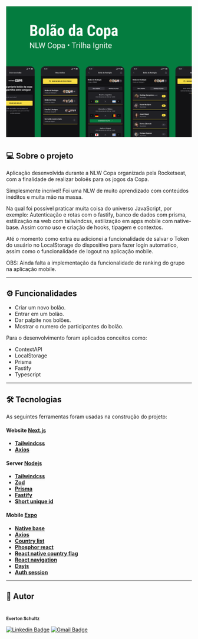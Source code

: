 <h1 align="center">
    <img alt="NLWCopa" title="#NLWCopa" src="./Capa.png" />
</h1>

## 💻 Sobre o projeto

<p>Aplicação desenvolvida durante a NLW Copa organizada pela Rocketseat, com a finalidade de realizar boloẽs para os jogos da Copa.</p>

<p>Simplesmente incrível! Foi uma NLW de muito aprendizado com conteúdos inéditos e muita mão na massa.</p>

<p>Na qual foi possível praticar muita coisa do universo JavaScript, por exemplo: Autenticação e rotas com o fastify, banco de dados com prisma, estilização na web com tailwindcss, estilização em apps mobile com native-base. Assim como uso e criação de hooks, tipagem e contextos.</p>

<p>Até o momento como extra eu adicionei a funcionalidade de salvar o Token do usuário no LocalStorage do dispositivo para fazer login automatico, assim como o funcionalidade de logout na aplicação mobile.</p>

<p>OBS: Ainda falta a implementação da funcionalidade de ranking do grupo na aplicação mobile.</p>

---

## ⚙️ Funcionalidades

- Criar um novo bolão.
- Entrar em um bolão.
- Dar palpite nos bolões.
- Mostrar o numero de participantes do bolão.

Para o desenvolvimento foram aplicados conceitos como:
- ContextAPI
- LocalStorage
- Prisma
- Fastify
- Typescript

---

## 🛠 Tecnologias
As seguintes ferramentas foram usadas na construção do projeto:

#### **Website**  [Next.js](https://nextjs.org/docs/getting-started)

-   **[Tailwindcss](https://tailwindcss.com/n)**
-   **[Axios](https://axios-http.com/ptbr/docs/intro)**

#### **Server**  [Nodejs](https://nodejs.org/en/)

-   **[Tailwindcss](https://tailwindcss.com/n)**
-   **[Zod](https://axios-http.com/ptbr/docs/intro)**
-   **[Prisma](https://www.prisma.io/)**
-   **[Fastify](https://www.fastify.io/)**
-   **[Short unique id](https://www.npmjs.com/package/short-unique-id)**

#### **Mobile**  [Expo](https://nextjs.org/docs/getting-started)

-   **[Native base](https://tailwindcss.com/n)**
-   **[Axios](https://axios-http.com/ptbr/docs/intro)**
-   **[Country list](https://www.npmjs.com/package/country-list)**
-   **[Phosphor react](https://phosphoricons.com/)**
-   **[React native country flag](https://www.npmjs.com/package/react-native-country-flag)**
-   **[React navigation](https://reactnavigation.org/)**
-   **[Dayjs](https://www.npmjs.com/package/dayjs)**
-   **[Auth session](https://docs.expo.dev/versions/latest/sdk/auth-session/)**

---

## 🦸 Autor
<img style="border-radius: 50%;" src="https://avatars.githubusercontent.com/u/19807265?v=4" width="100px;" alt=""/>
 <br />
 <sub><b>Everton Schultz</b></sub></a>
 <br />

[![Linkedin Badge](https://img.shields.io/badge/-Everton-blue?style=flat-square&logo=Linkedin&logoColor=white&link=https://www.linkedin.com/in/https://www.linkedin.com/in/%C3%A9verton-schultz-824a1612b/)](https://www.linkedin.com/in/https://www.linkedin.com/in/%C3%A9verton-schultz-824a1612b/)
[![Gmail Badge](https://img.shields.io/badge/-evertonf.m.schultz98@gmail.com-c14438?style=flat-square&logo=Gmail&logoColor=white&link=mailto:evertonf.m.schultz98@gmail.com)](mailto:evertonf.m.schultz98@gmail.com)
